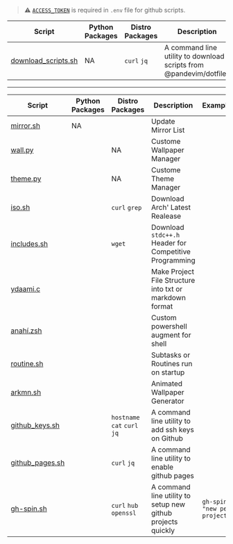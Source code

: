 > ⚠️ [`ACCESS_TOKEN`](https://github.com/settings/tokens) is required in `.env` file for github scripts.


| Script | Python Packages | Distro Packages | Description | Example
| - | - | - | - | -
| [download_scripts.sh](download_scripts.sh) | NA | `curl` `jq` | A command line utility to download scripts from @pandevim/dotfiles
---
| Script | Python Packages | Distro Packages | Description | Example
| - | - | - | - | -
| [mirror.sh](mirror.sh) | NA || Update Mirror List |
| [wall.py](wall.py) || NA | Custome Wallpaper Manager |
| [theme.py](theme.py) || NA | Custome Theme Manager |
| [iso.sh](iso.sh) || `curl` `grep`| Download Arch' Latest Realease |
| [includes.sh](includes.sh) || `wget` | Download `stdc++.h` Header for Competitive Programming |
| [ydaami.c](ydaami.c) ||| Make Project File Structure into txt or markdown format |
| [anahí.zsh](anahí.zsh) ||| Custom powershell augment for shell |
| [routine.sh](routine.sh) ||| Subtasks or Routines run on startup |
| [arkmn.sh](arkmn.sh) ||| Animated Wallpaper Generator |
| [github_keys.sh](github_keys.sh) || `hostname` `cat` `curl` `jq` | A command line utility to add ssh keys on Github |
| [github_pages.sh](github_pages.sh) || `curl` `jq` | A command line utility to enable github pages |
| [gh-spin.sh](gh-spin.sh) || `curl` `hub` `openssl` | A command line utility to setup new github projects quickly | `gh-spin "new pet project"`



